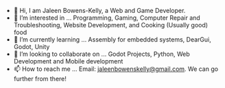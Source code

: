 - 👋 Hi, I am Jaleen Bowens-Kelly, a Web and Game Developer. 
- 👀 I’m interested in ... Programming, Gaming, Computer Repair and Troubleshooting, Website Development, and Cooking (Usually good) food
- 🌱 I’m currently learning ... Assembly for embedded systems, DearGui, Godot, Unity
- 💞️ I’m looking to collaborate on ... Godot Projects, Python, Web Development and Mobile development
- 📫 How to reach me ... Email: jaleenbowenskelly@gmail.com. We can go further from there!

<!---
Jalki/Jalki is a ✨ special ✨ repository because its `README.md` (this file) appears on your GitHub profile.
You can click the Preview link to take a look at your changes.
--->
